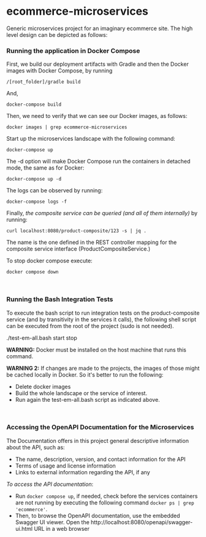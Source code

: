 # ecommerce-microservices

Generic microservices project for an imaginary ecommerce site. The high level design can be depicted as follows:




### Running the application in Docker Compose

First, we build our deployment artifacts with Gradle and then the Docker images with Docker Compose, by running

```
/[root_folder]/gradle build
```

And,

```
docker-compose build
```

Then, we need to verify that we can see our Docker images, as follows:

```
docker images | grep ecommerce-microservices
```

Start up the microservices landscape with the following command:

```
docker-compose up
```

The -d option will make Docker Compose run the containers in detached mode, the same as for Docker:

```
docker-compose up -d
```

The logs can be observed by running:

```
docker-compose logs -f
```

Finally, _the composite service can be queried (and all of them internally)_ by running:

```
curl localhost:8080/product-composite/123 -s | jq .
```

The name is the one defined in the REST controller mapping for the composite service interface (ProductCompositeService.)

To stop docker compose execute:

```
docker compose down
```

<br/>

### Running the Bash Integration Tests

To execute the bash script to run integration tests on the product-composite service (and by transitivity in the services
it calls), the following shell script can be executed from the root of the project (sudo is not needed). 

./test-em-all.bash start stop

**WARNING:** Docker must be installed on the host machine that runs this command.

**WARNING 2:** If changes are made to the projects, the images of those might be cached locally in Docker. So it's better
to run the following:

- Delete docker images
- Build the whole landscape or the service of interest.
- Run again the test-em-all.bash script as indicated above.

<br/>

### Accessing the OpenAPI Documentation for the Microservices

The Documentation offers in this project general descriptive information about the API, such as:

- The name, description, version, and contact information for the API
- Terms of usage and license information
- Links to external information regarding the API, if any

_To access the API documentation_:

- Run `docker compose up`, if needed, check before the services containers are not running by executing the following
command `docker ps | grep 'ecommerce'`.
- Then, to browse the OpenAPI documentation, use the embedded Swagger UI viewer. Open the http://localhost:8080/openapi/swagger-ui.html URL in a web browser

